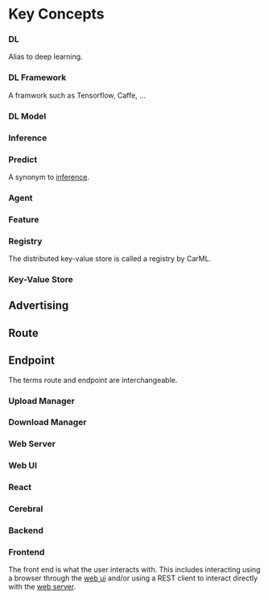 # Key Concepts

### DL

Alias to deep learning.

### DL Framework

A framwork such as Tensorflow, Caffe, ...

### DL Model

### Inference

### Predict

A synonym to [inference](concepts.md#inference).

### Agent

### Feature

### Registry

The distributed key-value store is called a registry by CarML.

### Key-Value Store

## Advertising

## Route

## Endpoint

The terms route and endpoint are interchangeable.

### Upload Manager

### Download Manager

### Web Server

### Web UI

### React

### Cerebral

### Backend

### Frontend

The front end is what the user interacts with.
This includes interacting using a browser through the [web ui](concepts.md#web-ui) and/or using a REST client to interact directly with the [web server](concepts.md#web-server). 
